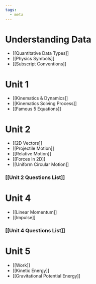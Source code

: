 ```yaml
---
tags:
  - meta
---
```

# Understanding Data
- [[Quantitative Data Types]]
- [[Physics Symbols]]
- [[Subscript Conventions]]
# Unit 1
- [[Kinematics & Dynamics]]
- [[Kinematics Solving Process]]
- [[Famous 5 Equations]]
# Unit 2
- [[2D Vectors]]
- [[Projectile Motion]]
- [[Relative Motion]]
- [[Forces In 2D]]
- [[Uniform Circular Motion]]
### [[Unit 2 Questions List]]
# Unit 4
- [[Linear Momentum]]
- [[Impulse]]
### [[Unit 4 Questions List]]
# Unit 5
- [[Work]]
- [[Kinetic Energy]]
- [[Gravitational Potential Energy]]